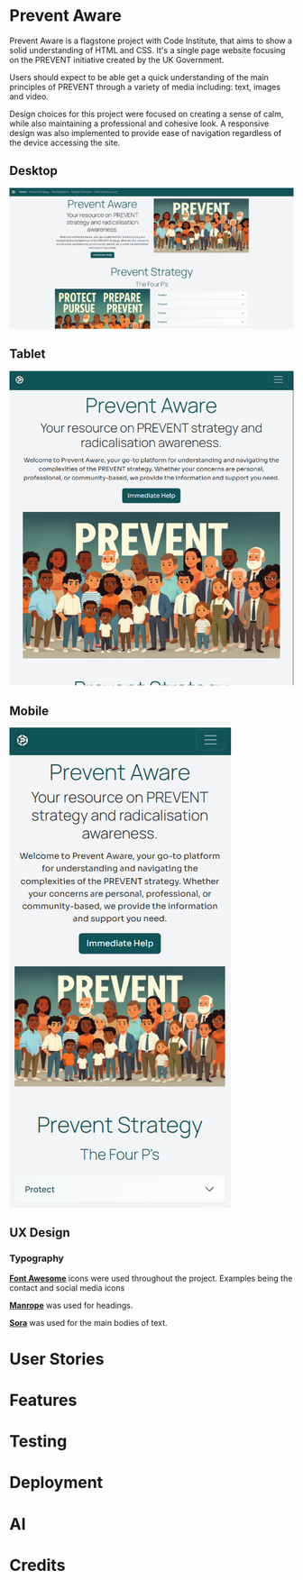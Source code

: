 # Prevent Aware
Prevent Aware is a flagstone project with Code Institute, that aims to show a solid understanding of HTML and CSS. It's a single page website focusing on the PREVENT initiative created by the UK Government.

Users should expect to be able get a quick understanding of the main principles of PREVENT through a variety of media including: text, images and video.

Design choices for this project were focused on creating a sense of calm, while also maintaining a professional and cohesive look. A responsive design was also implemented to provide ease of navigation regardless of the device accessing the site.

## Desktop


![screenshot](readme-images/prevet-desktop.png)


## Tablet

![sreenshot](readme-images/prevent-tablet.png)

## Mobile

![screenshot](readme-images/prevent-mobile.png)

## UX Design

### Typography

[**Font Awesome**](https://fontawesome.com) icons were used throughout the project. Examples being the contact and social media icons

[**Manrope**](https://fonts.google.com/specimen/Manrope) was used for headings.

[**Sora**](https://fonts.google.com/specimen/Sora?query=sora) was used for the main bodies of text.

# User Stories

# Features

# Testing

# Deployment

# AI

# Credits
